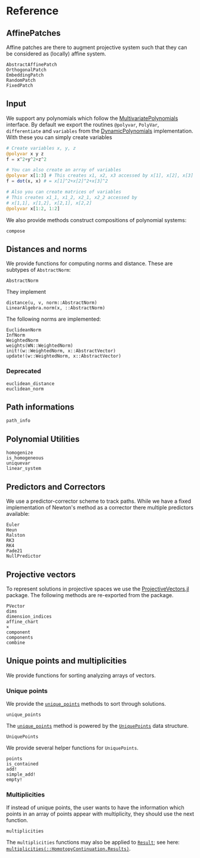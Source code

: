 # Reference

## AffinePatches
Affine patches are there to augment projective system such that they can be considered
as (locally) affine system.

```@docs
AbstractAffinePatch
OrthogonalPatch
EmbeddingPatch
RandomPatch
FixedPatch
```

## Input
We support any polynomials which follow the [MultivariatePolynomials](https://github.com/JuliaAlgebra/MultivariatePolynomials.jl)
interface. By default we export the routines `@polyvar`, `PolyVar`, `differentiate`
and `variables`
from the [DynamicPolynomials](https://github.com/JuliaAlgebra/DynamicPolynomials.jl)
implementation.
With these you can simply create variables
```julia
# Create variables x, y, z
@polyvar x y z
f = x^2+y^2+z^2

# You can also create an array of variables
@polyvar x[1:3] # This creates x1, x2, x3 accessed by x[1], x[2], x[3]
f = dot(x, x) # = x[1]^2+x[2]^2+x[3]^2

# Also you can create matrices of variables
# This creates x1_1, x1_2, x2_1, x2_2 accessed by
# x[1,1], x[1,2], x[2,1], x[2,2]
@polyvar x[1:2, 1:2]
```

We also provide methods construct compositions of polynomial systems:
```@docs
compose
```

## Distances and norms

We provide functions for computing norms and distance.
These are subtypes of `AbstractNorm`:

```@docs
AbstractNorm
```

They implement
```@docs
distance(u, v, norm::AbstractNorm)
LinearAlgebra.norm(x, ::AbstractNorm)
```

The following norms are implemented:
```@docs
EuclideanNorm
InfNorm
WeightedNorm
weights(WN::WeightedNorm)
init!(w::WeightedNorm, x::AbstractVector)
update!(w::WeightedNorm, x::AbstractVector)
```

### Deprecated

```@docs
euclidean_distance
euclidean_norm
```

## Path informations

```@docs
path_info
```

## Polynomial Utilities

```@docs
homogenize
is_homogeneous
uniquevar
linear_system
```

## Predictors and Correctors

We use a predictor-corrector scheme to track paths. While we have a fixed implementation of Newton's method as a corrector there multiple predictors available:

```@docs
Euler
Heun
Ralston
RK3
RK4
Pade21
NullPredictor
```

## Projective vectors

To represent solutions in projective spaces we use the
[ProjectiveVectors.jl](https://github.com/JuliaHomotopyContinuation/ProjectiveVectors.jl)
package. The following methods are re-exported from the package.

```@docs
PVector
dims
dimension_indices
affine_chart
×
component
components
combine
```

## Unique points and multiplicities

We provide functions for sorting analyzing arrays of vectors.

### Unique points

We provide the [`unique_points`](@ref) methods to sort through solutions.
```@docs
unique_points
```

The [`unique_points`](@ref) method is powered by the [`UniquePoints`](@ref) data structure.

```@docs
UniquePoints
```

We provide several helper functions for `UniquePoints`.
```@docs
points
is_contained
add!
simple_add!
empty!
```

### Multiplicities

If instead of unique points, the user wants to have the information which points in an array of points appear with multiplicity, they should use the next function.
```@docs
multiplicities
```
The `multiplicities` functions may also be applied to [`Result`](@ref); see here:
[`multiplicities(::HomotopyContinuation.Results)`](@ref).
